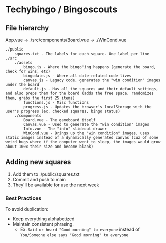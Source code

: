 # Techybingo / Bingoscouts

## File hierarchy
App.vue -> ./src/components/Board.vue -> ./WinCond.vue

```
./public
	squares.txt - The labels for each square. One label per line
./src
	./assets
		bingo.js - Where the bingo'ing happens (generate the board, check for wins, etc)
		bingodate.js - Where all date-related code lives
		canvas.js - Legacy code, generates the "win condition" images under the board
		default.js - Has all the squares and their default settings, and also preps them for the board (adds the free space, randomizes them, grabs the first 25 items)
		functions.js - Misc functions
		progress.js - Updates the browser's localStorage with the user's progress (ex. checked squares, bingo status)
	./components
		Board.vue - The gameboard itself
		Canvas.vue - Used to generate the "win condition" images
		Info.vue - The "info" slideout drawer
		WinCond.vue - Brings up the "win condition" images, uses static images instead of a dynamically generated canvas (cuz of some weird bugs where if the computer went to sleep, the images would grow about 100x their size and become blank)
```

## Adding new squares

1. Add them to ./public/squares.txt
2. Commit and push to main
3. They'll be available for use the next week

### Best Practices

To avoid duplication:

- Keep everything alphabetized
- Maintain consistent phrasing.
	- Ex. `Said or heard "Good morning" to everyone` instead of `You/Someone else says "Good morning" to everyone`
